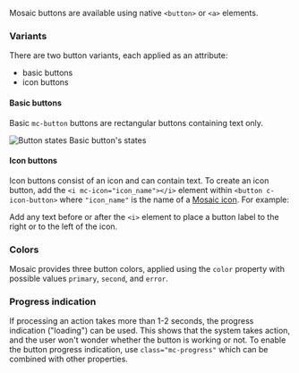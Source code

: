 Mosaic buttons are available using native `<button>` or `<a>` elements.

### Variants
There are two button variants, each applied as an attribute:
+ basic buttons
+ icon buttons

#### Basic buttons

Basic `mc-button` buttons are rectangular buttons containing text only.

<!-- example(button-overview) -->

![Button states](./assets/images/Basic_buttons.png)
Basic button's states

#### Icon buttons
Icon buttons consist of an icon and can contain text.
To create an icon button, add the `<i mc-icon="icon_name"></i>` element within `<button c-icon-button>` where `"icon_name"` is the name of a [Mosaic icon](https://github.com/positive-js/mosaic-icons). For example:


Add any text before or after the `<i>` element to place a button label to the right or to the left of the icon.

### Colors

Mosaic provides three button colors, applied using the `color` property with possible values `primary`, `second`, and `error`.

### Progress indication
If processing an action takes more than 1-2 seconds, the progress indication ("loading") can be used. This shows that the system takes action, and the user won't wonder whether the button is working or not.
To enable the button progress indication, use `class="mc-progress"` which can be combined with other properties.
